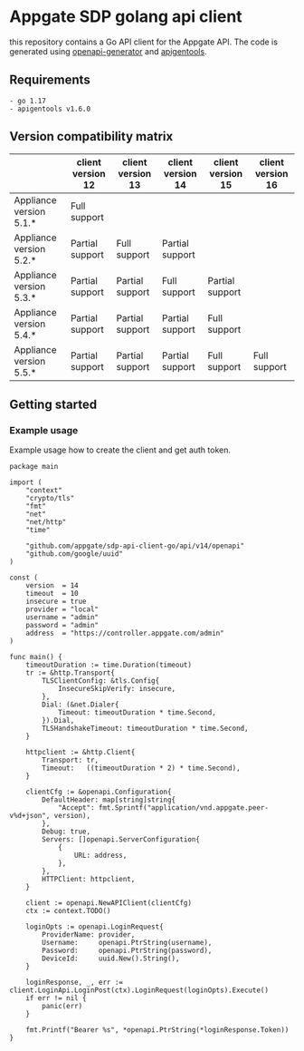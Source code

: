 # Appgate SDP golang api client

this repository contains a Go API client for the Appgate API.
The code is generated using [openapi-generator](https://github.com/OpenAPITools/openapi-generator) and [apigentools](https://github.com/DataDog/apigentools).



## Requirements
	- go 1.17
	- apigentools v1.6.0


## Version compatibility matrix


|                         	|  client version 12 	| client version 13 	| client version 14 	| client version 15 	| client version 16 	|
|-------------------------	|--------------------	|-------------------	|-------------------	|-------------------	|-------------------	|
| Appliance version 5.1.* 	| Full support       	|                   	|                   	|                   	|                   	|
| Appliance version 5.2.* 	| Partial support    	| Full support      	| Partial support      	|                   	|                   	|
| Appliance version 5.3.* 	| Partial support   	| Partial support   	| Full support      	| Partial support      	|                   	|
| Appliance version 5.4.* 	| Partial support   	| Partial support   	| Partial support      	| Full support      	|                   	|
| Appliance version 5.5.* 	| Partial support   	| Partial support   	| Partial support      	| Full support      	| Full support      	|


## Getting started

### Example usage

Example usage how to create the client and get auth token.

```golang
package main

import (
	"context"
	"crypto/tls"
	"fmt"
	"net"
	"net/http"
	"time"

	"github.com/appgate/sdp-api-client-go/api/v14/openapi"
	"github.com/google/uuid"
)

const (
	version  = 14
	timeout  = 10
	insecure = true
	provider = "local"
	username = "admin"
	password = "admin"
	address  = "https://controller.appgate.com/admin"
)

func main() {
	timeoutDuration := time.Duration(timeout)
	tr := &http.Transport{
		TLSClientConfig: &tls.Config{
			InsecureSkipVerify: insecure,
		},
		Dial: (&net.Dialer{
			Timeout: timeoutDuration * time.Second,
		}).Dial,
		TLSHandshakeTimeout: timeoutDuration * time.Second,
	}

	httpclient := &http.Client{
		Transport: tr,
		Timeout:   ((timeoutDuration * 2) * time.Second),
	}

	clientCfg := &openapi.Configuration{
		DefaultHeader: map[string]string{
			"Accept": fmt.Sprintf("application/vnd.appgate.peer-v%d+json", version),
		},
		Debug: true,
		Servers: []openapi.ServerConfiguration{
			{
				URL: address,
			},
		},
		HTTPClient: httpclient,
	}

	client := openapi.NewAPIClient(clientCfg)
	ctx := context.TODO()

	loginOpts := openapi.LoginRequest{
		ProviderName: provider,
		Username:     openapi.PtrString(username),
		Password:     openapi.PtrString(password),
		DeviceId:     uuid.New().String(),
	}

	loginResponse, _, err := client.LoginApi.LoginPost(ctx).LoginRequest(loginOpts).Execute()
	if err != nil {
		panic(err)
	}

	fmt.Printf("Bearer %s", *openapi.PtrString(*loginResponse.Token))
}
```
